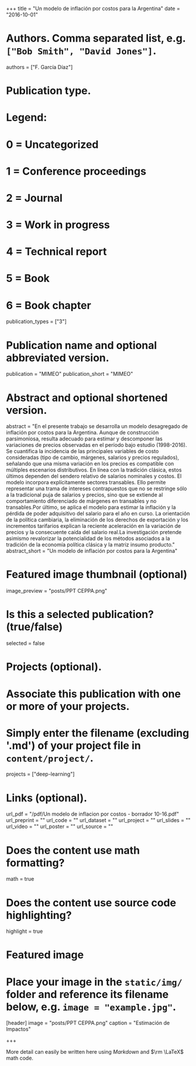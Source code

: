+++
title = "Un modelo de inflación por costos para la Argentina"
date = "2016-10-01"

# Authors. Comma separated list, e.g. `["Bob Smith", "David Jones"]`.
authors = ["F. García Díaz"]

# Publication type.
# Legend:
# 0 = Uncategorized
# 1 = Conference proceedings
# 2 = Journal
# 3 = Work in progress
# 4 = Technical report
# 5 = Book
# 6 = Book chapter
publication_types = ["3"]

# Publication name and optional abbreviated version.
publication = "MIMEO"
publication_short = "MIMEO"

# Abstract and optional shortened version.
abstract = "En el presente trabajo se desarrolla un modelo desagregado de inflación por costos para la Argentina. Aunque de construcción parsimoniosa, resulta adecuado para estimar y descomponer las variaciones de precios observadas en el período bajo estudio (1998-2016). Se cuantifica la incidencia de las principales variables de costo consideradas (tipo de cambio, márgenes, salarios y precios regulados), señalando que una misma variación en los precios es compatible con múltiples escenarios distributivos. En línea con la tradición clásica, estos últimos dependen del sendero relativo de salarios nominales y costos. El modelo incorpora explícitamente sectores transables. Ello permite representar una trama de intereses contrapuestos que no se restringe sólo a la tradicional puja de salarios y precios, sino que se extiende al comportamiento diferenciado de márgenes en transables y no transables.Por último, se aplica el modelo para estimar la inflación y la pérdida de poder adquisitivo del salario para el año en curso. La orientación de la política cambiaria, la eliminación de los derechos de exportación y los incrementos tarifarios explican la reciente aceleración en la variación de precios y la consecuente caída del salario real.La investigación pretende asimismo revalorizar la potencialidad de los métodos asociados a la tradición de la economía política clásica y la matriz insumo producto."
abstract_short = "Un modelo de inflación por costos para la Argentina"

# Featured image thumbnail (optional)
image_preview = "posts/PPT CEPPA.png"

# Is this a selected publication? (true/false)
selected = false

# Projects (optional).
#   Associate this publication with one or more of your projects.
#   Simply enter the filename (excluding '.md') of your project file in `content/project/`.
projects = ["deep-learning"]

# Links (optional).
url_pdf = "/pdf/Un modelo de inflacion por costos - borrador 10-16.pdf"
url_preprint = ""
url_code = ""
url_dataset = ""
url_project = ""
url_slides = ""
url_video = ""
url_poster = ""
url_source = ""

# Does the content use math formatting?
math = true

# Does the content use source code highlighting?
highlight = true

# Featured image
# Place your image in the `static/img/` folder and reference its filename below, e.g. `image = "example.jpg"`.
[header]
image = "posts/PPT CEPPA.png"
caption = "Estimación de Impactos"

+++

More detail can easily be written here using *Markdown* and $\rm \LaTeX$ math code.
